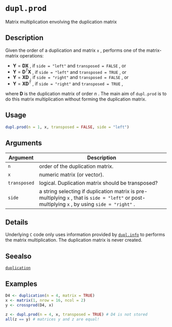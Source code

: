 # `dupl.prod`

Matrix multiplication envolving the duplication matrix


## Description

Given the order of a duplication and matrix `x` , performs one of the matrix-matrix
 operations:
    

* $\mathbf{Y} = \mathbf{DX}$ , if `side = "left"` and `transposed = FALSE` , or
* $\mathbf{Y} = \mathbf{D}^T\mathbf{X}$ , if `side = "left"` and `transposed = TRUE` , or
* $\mathbf{Y} = \mathbf{XD}$ , if `side = "right"` and `transposed = FALSE` , or
* $\mathbf{Y} = \mathbf{XD}^T$ , if `side = "right"` and `transposed = TRUE` ,  

where $\mathbf{D}$ is the duplication matrix of order $n$ . The main aim of
  `dupl.prod` is to do this matrix multiplication without forming the
 duplication matrix.


## Usage

```r
dupl.prod(n = 1, x, transposed = FALSE, side = "left")
```


## Arguments

Argument      |Description
------------- |----------------
`n`     |     order of the duplication matrix.
`x`     |     numeric matrix (or vector).
`transposed`     |     logical. Duplication matrix should be transposed?
`side`     |     a string selecting if duplication matrix is pre-multiplying `x` , that is  `side = "left"` or post-multiplying `x` , by using `side = "right"` .


## Details

Underlying `C` code only uses information provided by [`dupl.info`](#dupl.info) to
 performs the matrix multiplication. The duplication matrix is never created.


## Seealso

[`duplication`](#duplication)


## Examples

```r
D4 <- duplication(n = 4, matrix = TRUE)
x <- matrix(1, nrow = 16, ncol = 2)
y <- crossprod(D4, x)

z <- dupl.prod(n = 4, x, transposed = TRUE) # D4 is not stored
all(z == y) # matrices y and z are equal!
```


